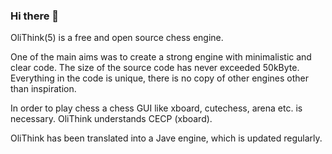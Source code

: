 ### Hi there 👋

OliThink(5) is a free and open source chess engine.

One of the main aims was to create a strong engine with minimalistic and clear code. The size of the source code has never exceeded 50kByte.
Everything in the code is unique, there is no copy of other engines other than inspiration.

In order to play chess a chess GUI like xboard, cutechess, arena etc. is necessary. OliThink understands CECP (xboard).

OliThink has been translated into a Jave engine, which is updated regularly.
